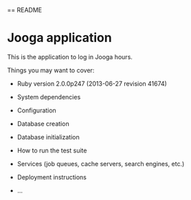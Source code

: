 == README

# Jooga application

This is the application to log in Jooga hours.


Things you may want to cover:

* Ruby version 2.0.0p247 (2013-06-27 revision 41674)

* System dependencies

* Configuration

* Database creation

* Database initialization

* How to run the test suite

* Services (job queues, cache servers, search engines, etc.)

* Deployment instructions

* ...
